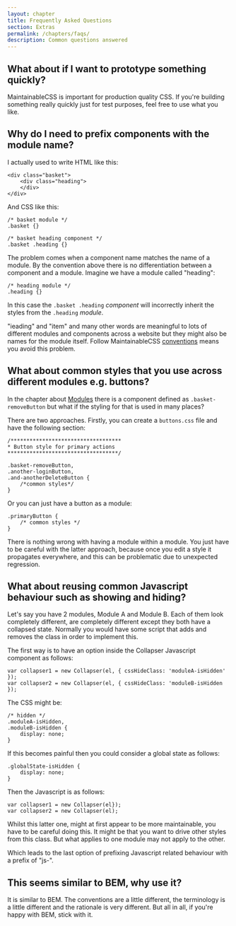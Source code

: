 ```yaml
---
layout: chapter
title: Frequently Asked Questions
section: Extras
permalink: /chapters/faqs/
description: Common questions answered
---
```


## What about if I want to prototype something quickly?

MaintainableCSS is important for production quality CSS. If you're building something really quickly just for test purposes, feel free to use what you like.

## Why do I need to prefix components with the module name?

I actually used to write HTML like this:

	<div class="basket">
		<div class="heading">
		</div>
	</div>

And CSS like this:

	/* basket module */
	.basket {}

	/* basket heading component */
	.basket .heading {}

The problem comes when a component name matches the name of a module. By the convention above there is no differentiation between a component and a module. Imagine we have a module called "heading":

	/* heading module */
	.heading {}

In this case the `.basket .heading` *component* will incorrectly inherit the styles from the `.heading` *module*.

"ieading" and "item" and many other words are meaningful to lots of different modules and components across a website but they might also be names for the module itself. Follow MaintainableCSS [conventions](/chapters/conventions/) means you avoid this problem.

## What about common styles that you use across different modules e.g. buttons?

In the chapter about [Modules](/chapters/modules/) there is a component defined as `.basket-removeButton` but what if the styling for that is used in many places?

There are two approaches. Firstly, you can create a `buttons.css` file and have the following section:

	/***********************************
	* Button style for primary actions
	***********************************/

	.basket-removeButton,
	.another-loginButton,
	.and-anotherDeleteButton {
		/*common styles*/
	}

Or you can just have a button as a module:

	.primaryButton {
		/* common styles */
	}

There is nothing wrong with having a module within a module. You just have to be careful with the latter approach, because once you edit a style it propagates everywhere, and this can be problematic due to unexpected regression.

## What about reusing common Javascript behaviour such as showing and hiding?
<!--https://github.com/adamsilver/maintainablecss.com/issues/20-->

Let's say you have 2 modules, Module A and Module B. Each of them look completely different, are completely different except they both have a collapsed state. Normally you would have some script that adds and removes the class in order to implement this.

The first way is to have an option inside the Collapser Javascript component as follows:

	var collapser1 = new Collapser(el, { cssHideClass: 'moduleA-isHidden' });
	var collapser2 = new Collapser(el, { cssHideClass: 'moduleB-isHidden });

The CSS might be:

	/* hidden */
	.moduleA-isHidden,
	.moduleB-isHidden {
		display: none;
	}
	
If this becomes painful then you could consider a global state as follows:

	.globalState-isHidden {
		display: none;
	}

Then the Javascript is as follows:

	var collapser1 = new Collapser(el});
	var collapser2 = new Collapser(el);

Whilst this latter one, might at first appear to be more maintainable, you have to be careful doing this. It might be that you want to drive other styles from this class. But what applies to one module may not apply to the other. 

Which leads to the last option of prefixing Javascript related behaviour with a prefix of "js-".

## This seems similar to BEM, why use it?

It is similar to BEM. The conventions are a little different, the terminology is a little different and the rationale is very different. But all in all, if you're happy with BEM, stick with it.